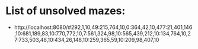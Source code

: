 # List of unsolved mazes:

* http://localhost:8080/#292,1,10,49:215,764,10,0:364,42,10,477:21,401,146,10:681,189,83,10:770,772,10,7:561,324,98,10:565,439,212,10:134,764,10,27:733,503,48,10:434,26,148,10:259,365,59,10:209,98,407,10